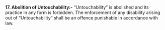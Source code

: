**17. Abolition of Untouchability:-**
“Untouchability” is abolished and its practice in any form is forbidden. The enforcement of any disability arising out of “Untouchability” shall be an offence punishable in accordance with law.